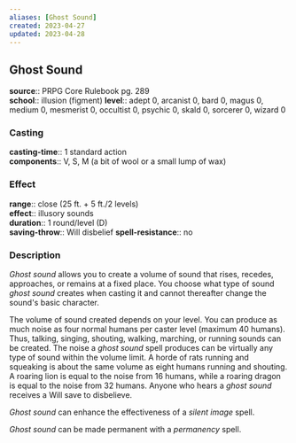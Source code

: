 ```yaml
---
aliases: [Ghost Sound]
created: 2023-04-27
updated: 2023-04-28
---
```


## Ghost Sound

**source**:: PRPG Core Rulebook pg. 289  
**school**:: illusion (figment)
**level**:: adept 0, arcanist 0, bard 0, magus 0, medium 0, mesmerist 0, occultist 0, psychic 0, skald 0, sorcerer 0, wizard 0

### Casting

**casting-time**:: 1 standard action  
**components**:: V, S, M (a bit of wool or a small lump of wax)

### Effect

**range**:: close (25 ft. + 5 ft./2 levels)  
**effect**:: illusory sounds  
**duration**:: 1 round/level (D)  
**saving-throw**:: Will disbelief
**spell-resistance**:: no

### Description

*Ghost sound* allows you to create a volume of sound that rises, recedes, approaches, or remains at a fixed place. You choose what type of sound *ghost sound* creates when casting it and cannot thereafter change the sound's basic character.  
  
The volume of sound created depends on your level. You can produce as much noise as four normal humans per caster level (maximum 40 humans). Thus, talking, singing, shouting, walking, marching, or running sounds can be created. The noise a *ghost sound* spell produces can be virtually any type of sound within the volume limit. A horde of rats running and squeaking is about the same volume as eight humans running and shouting. A roaring lion is equal to the noise from 16 humans, while a roaring dragon is equal to the noise from 32 humans. Anyone who hears a *ghost sound* receives a Will save to disbelieve.  
  
*Ghost sound* can enhance the effectiveness of a *silent image* spell.  
  
*Ghost sound* can be made permanent with a *permanency* spell.
